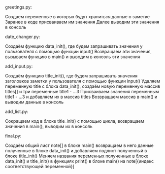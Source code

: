 greetings.py:

  Создаем переменные в которых будут храниться данные о заметке
  Заранее в коде присваиваем им значения
  Далее выводим эти значения в консоль

date_changer.py:
  
  Создаём функцию data_init(), где будем запрашивать значения у пользователя с помощью функции input()
  Возвращаем эти значения, вызываем функцию в main() и выводим в консоль эти значения

add_input.py:

  Создаём функцию title_init(), где будем запрашивать значения заголовков заметки у пользователя с помощью функции input()
  Удаляем переменную title с блока data_init(), создаём новую переменную массив titles[] и три переменные title1 - ...3
  Присваиваем значения переменным title1 - ...3 и добавляем их в массив titles
  Возвращаем массив в main() и выводим данные в консоль

add_list.py:

  Сокращаем код в блоке title_init() c помощью цикла, возвращаем значения в main(), выводим их в консоль

final.py:

  Создаём общий лист note[] в блоке main() возвращаем в него данные полученные в блоке data_init() и добавляем подлист полученный в блоке title_init()
  Меняем названия переменных полученных в блоке data_init() и title_init() в функциях print() в блоке main() на note[{индекс соответствующей переменной}]
